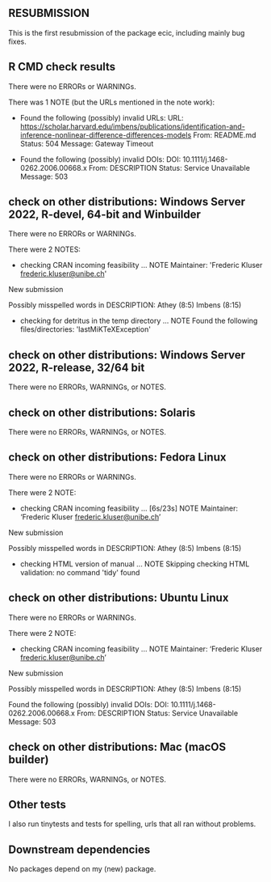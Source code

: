 ## RESUBMISSION

This is the first resubmission of the package ecic, including mainly bug fixes.

## R CMD check results

There were no ERRORs or WARNINGs. 

There was 1 NOTE (but the URLs mentioned in the note work):

*  Found the following (possibly) invalid URLs:
    URL: https://scholar.harvard.edu/imbens/publications/identification-and-inference-nonlinear-difference-differences-models
      From: README.md
      Status: 504
      Message: Gateway Timeout
  
*  Found the following (possibly) invalid DOIs:
    DOI: 10.1111/j.1468-0262.2006.00668.x
      From: DESCRIPTION
      Status: Service Unavailable
      Message: 503


## check on other distributions: Windows Server 2022, R-devel, 64-bit and Winbuilder

There were no ERRORs or WARNINGs. 

There were 2 NOTES:

* checking CRAN incoming feasibility ... NOTE
Maintainer: 'Frederic Kluser <frederic.kluser@unibe.ch>'

New submission

Possibly misspelled words in DESCRIPTION:
  Athey (8:5)
  Imbens (8:15)

* checking for detritus in the temp directory ... NOTE
Found the following files/directories:
  'lastMiKTeXException'

## check on other distributions: Windows Server 2022, R-release, 32/64 bit

There were no ERRORs,  WARNINGs, or NOTES.

## check on other distributions: Solaris

There were no ERRORs,  WARNINGs, or NOTES.

## check on other distributions: Fedora Linux

There were no ERRORs or WARNINGs. 

There were 2 NOTE:

* checking CRAN incoming feasibility ... [6s/23s] NOTE
Maintainer: ‘Frederic Kluser <frederic.kluser@unibe.ch>’

New submission

Possibly misspelled words in DESCRIPTION:
  Athey (8:5)
  Imbens (8:15)

* checking HTML version of manual ... NOTE
Skipping checking HTML validation: no command 'tidy' found

## check on other distributions: Ubuntu Linux

There were no ERRORs or WARNINGs. 

There were 2 NOTE:

* checking CRAN incoming feasibility ... NOTE
Maintainer: ‘Frederic Kluser <frederic.kluser@unibe.ch>’

New submission

Possibly misspelled words in DESCRIPTION:
  Athey (8:5)
  Imbens (8:15)

Found the following (possibly) invalid DOIs:
  DOI: 10.1111/j.1468-0262.2006.00668.x
    From: DESCRIPTION
    Status: Service Unavailable
    Message: 503

## check on other distributions: Mac (macOS builder)

There were no ERRORs,  WARNINGs, or NOTES.

## Other tests

I also run tinytests and tests for spelling, urls that all ran without problems.

## Downstream dependencies
No packages depend on my (new) package.
